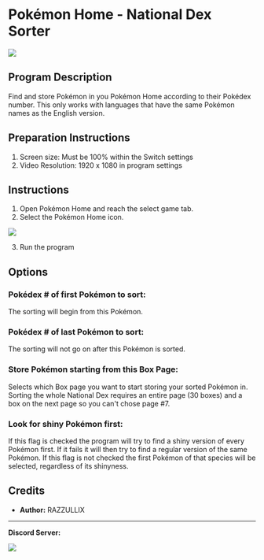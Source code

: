 # Pokémon Home - National Dex Sorter

<img src="images/NationalDexSorter-2.png">

## Program Description

Find and store Pokémon in you Pokémon Home according to their Pokédex number.
This only works with languages that have the same Pokémon names as the English version.

## Preparation Instructions

1. Screen size: Must be 100% within the Switch settings
2. Video Resolution: 1920 x 1080 in program settings

## Instructions

1. Open Pokémon Home and reach the select game tab.
2. Select the Pokémon Home icon.

<img src="images/NationalDexSorter-2.png">

3. Run the program

## Options

### Pokédex # of first Pokémon to sort:

The sorting will begin from this Pokémon.

### Pokédex # of last Pokémon to sort:

The sorting will not go on after this Pokémon is sorted.

### Store Pokémon starting from this Box Page:

Selects which Box page you want to start storing your sorted Pokémon in. Sorting the whole National Dex requires an entire page (30 boxes) and a box on the next page so you can't chose page #7.

### Look for shiny Pokémon first:

If this flag is checked the program will try to find a shiny version of every Pokémon first. If it fails it will then try to find a regular version of the same Pokémon.
If this flag is not checked the first Pokémon of that species will be selected, regardless of its shinyness.

## Credits

- **Author:** RAZZULLIX

<hr>

**Discord Server:** 

[<img src="https://canary.discordapp.com/api/guilds/695809740428673034/widget.png?style=banner2">](https://discord.gg/cQ4gWxN)

